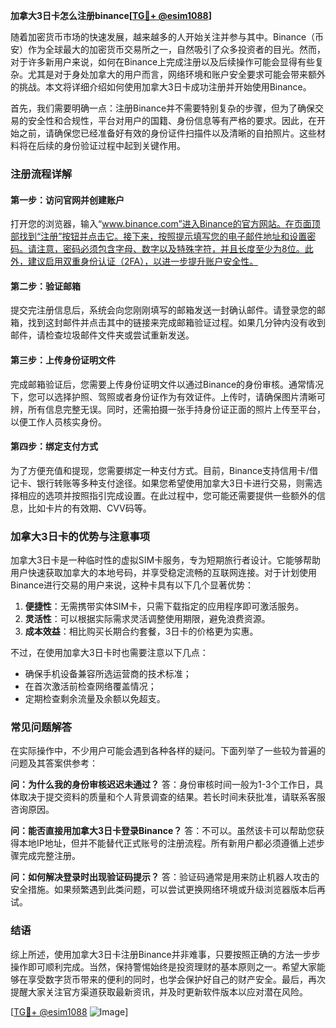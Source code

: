 **加拿大3日卡怎么注册binance[[TG💪+ @esim1088](https://t.me/s/esim1088)]**

随着加密货币市场的快速发展，越来越多的人开始关注并参与其中。Binance（币安）作为全球最大的加密货币交易所之一，自然吸引了众多投资者的目光。然而，对于许多新用户来说，如何在Binance上完成注册以及后续操作可能会显得有些复杂。尤其是对于身处加拿大的用户而言，网络环境和账户安全要求可能会带来额外的挑战。本文将详细介绍如何使用加拿大3日卡成功注册并开始使用Binance。

首先，我们需要明确一点：注册Binance并不需要特别复杂的步骤，但为了确保交易的安全性和合规性，平台对用户的国籍、身份信息等有严格的要求。因此，在开始之前，请确保您已经准备好有效的身份证件扫描件以及清晰的自拍照片。这些材料将在后续的身份验证过程中起到关键作用。

### 注册流程详解

#### 第一步：访问官网并创建账户
打开您的浏览器，输入“www.binance.com”进入Binance的官方网站。在页面顶部找到“注册”按钮并点击它。接下来，按照提示填写您的电子邮件地址和设置密码。请注意，密码必须包含字母、数字以及特殊字符，并且长度至少为8位。此外，建议启用双重身份认证（2FA），以进一步提升账户安全性。

#### 第二步：验证邮箱
提交完注册信息后，系统会向您刚刚填写的邮箱发送一封确认邮件。请登录您的邮箱，找到这封邮件并点击其中的链接来完成邮箱验证过程。如果几分钟内没有收到邮件，请检查垃圾邮件文件夹或尝试重新发送。

#### 第三步：上传身份证明文件
完成邮箱验证后，您需要上传身份证明文件以通过Binance的身份审核。通常情况下，您可以选择护照、驾照或者身份证作为有效证件。上传时，请确保图片清晰可辨，所有信息完整无误。同时，还需拍摄一张手持身份证正面的照片上传至平台，以便工作人员核实身份。

#### 第四步：绑定支付方式
为了方便充值和提现，您需要绑定一种支付方式。目前，Binance支持信用卡/借记卡、银行转账等多种支付途径。如果您希望使用加拿大3日卡进行交易，则需选择相应的选项并按照指引完成设置。在此过程中，您可能还需要提供一些额外的信息，比如卡片的有效期、CVV码等。

### 加拿大3日卡的优势与注意事项

加拿大3日卡是一种临时性的虚拟SIM卡服务，专为短期旅行者设计。它能够帮助用户快速获取加拿大的本地号码，并享受稳定流畅的互联网连接。对于计划使用Binance进行交易的用户来说，这种卡具有以下几个显著优势：

1. **便捷性**：无需携带实体SIM卡，只需下载指定的应用程序即可激活服务。
2. **灵活性**：可以根据实际需求灵活调整使用期限，避免浪费资源。
3. **成本效益**：相比购买长期合约套餐，3日卡的价格更为实惠。

不过，在使用加拿大3日卡时也需要注意以下几点：
- 确保手机设备兼容所选运营商的技术标准；
- 在首次激活前检查网络覆盖情况；
- 定期检查剩余流量及余额以免超支。

### 常见问题解答

在实际操作中，不少用户可能会遇到各种各样的疑问。下面列举了一些较为普遍的问题及其答案供参考：

**问：为什么我的身份审核迟迟未通过？**
答：身份审核时间一般为1-3个工作日，具体取决于提交资料的质量和个人背景调查的结果。若长时间未获批准，请联系客服咨询原因。

**问：能否直接用加拿大3日卡登录Binance？**
答：不可以。虽然该卡可以帮助您获得本地IP地址，但并不能替代正式账号的注册流程。所有新用户都必须遵循上述步骤完成完整注册。

**问：如何解决登录时出现验证码提示？**
答：验证码通常是用来防止机器人攻击的安全措施。如果频繁遇到此类问题，可以尝试更换网络环境或升级浏览器版本后再试。

### 结语

综上所述，使用加拿大3日卡注册Binance并非难事，只要按照正确的方法一步步操作即可顺利完成。当然，保持警惕始终是投资理财的基本原则之一。希望大家能够在享受数字货币带来的便利的同时，也学会保护好自己的财产安全。最后，再次提醒大家关注官方渠道获取最新资讯，并及时更新软件版本以应对潜在风险。

[[TG💪+ @esim1088](https://t.me/s/esim1088) ![Image](https://i.postimg.cc/4NQfJmqS/Snipaste-2025-05-13-00-14-12.png)]